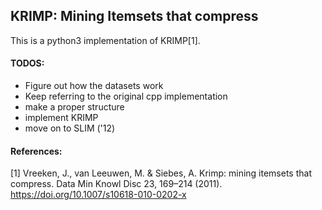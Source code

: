 ## KRIMP: Mining Itemsets that compress

This is a python3 implementation of KRIMP[1].

#### TODOS:
- Figure out how the datasets work
- Keep referring to the original cpp implementation
- make a proper structure
- implement KRIMP
- move on to SLIM ('12)

#### References:
[1] Vreeken, J., van Leeuwen, M. & Siebes, A. Krimp: mining itemsets that compress. Data Min Knowl Disc 23, 169–214 (2011). https://doi.org/10.1007/s10618-010-0202-x
